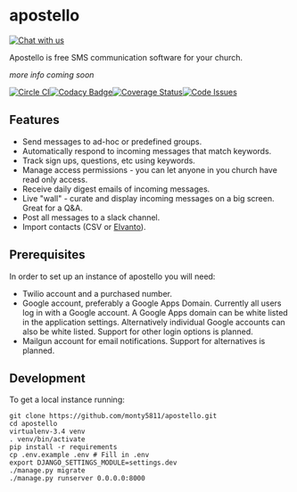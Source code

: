 # apostello

[![Chat with us](https://img.shields.io/badge/chat-slack-e01563.svg)](http://chat.church.io/)

Apostello is free SMS communication software for your church.

*more info coming soon*

[![Circle CI](https://circleci.com/gh/monty5811/apostello.svg?style=svg)](https://circleci.com/gh/monty5811/apostello)[![Codacy Badge](https://api.codacy.com/project/badge/38dd43ee8d9643e9b9bfb063750b8485)](https://www.codacy.com/app/montgomery-dean97/apostello)[![Coverage Status](https://coveralls.io/repos/monty5811/apostello/badge.svg?branch=master&service=github)](https://coveralls.io/github/monty5811/apostello?branch=master)[![Code Issues](https://www.quantifiedcode.com/api/v1/project/742104b6d18f48c8a6fedf4e1c57c36a/badge.svg)](https://www.quantifiedcode.com/app/project/742104b6d18f48c8a6fedf4e1c57c36a)

## Features

 - Send messages to ad-hoc or predefined groups.
 - Automatically respond to incoming messages that match keywords.
 - Track sign ups, questions, etc using keywords.
 - Manage access permissions - you can let anyone in you church have read only access.
 - Receive daily digest emails of incoming messages.
 - Live "wall" - curate and display incoming messages on a big screen. Great for a Q&A.
 - Post all messages to a slack channel.
 - Import contacts (CSV or [Elvanto](https://www.elvanto.com/r_Y7HXKNE6)).

## Prerequisites

In order to set up an instance of apostello you will need:

 - Twilio account and a purchased number.
 - Google account, preferably a Google Apps Domain. Currently all users log in with a Google account. A Google Apps domain can be white listed in the application settings. Alternatively individual Google accounts can also be white listed. Support for other login options is planned.
 - Mailgun account for email notifications. Support for alternatives is planned.

## Development

To get a local instance running:

```
git clone https://github.com/monty5811/apostello.git
cd apostello
virtualenv-3.4 venv
. venv/bin/activate
pip install -r requirements
cp .env.example .env # Fill in .env
export DJANGO_SETTINGS_MODULE=settings.dev
./manage.py migrate
./manage.py runserver 0.0.0.0:8000
```
